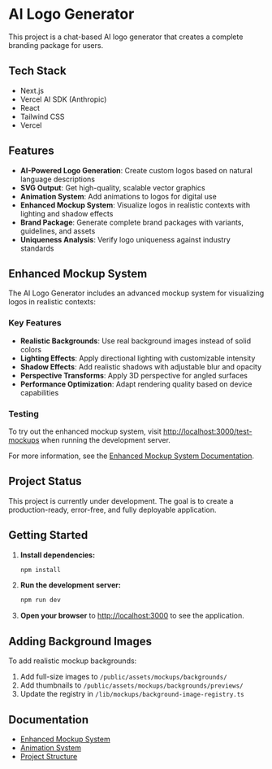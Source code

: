 # AI Logo Generator

This project is a chat-based AI logo generator that creates a complete branding package for users.

## Tech Stack

- Next.js
- Vercel AI SDK (Anthropic)
- React
- Tailwind CSS
- Vercel

## Features

- **AI-Powered Logo Generation**: Create custom logos based on natural language descriptions
- **SVG Output**: Get high-quality, scalable vector graphics
- **Animation System**: Add animations to logos for digital use
- **Enhanced Mockup System**: Visualize logos in realistic contexts with lighting and shadow effects
- **Brand Package**: Generate complete brand packages with variants, guidelines, and assets
- **Uniqueness Analysis**: Verify logo uniqueness against industry standards

## Enhanced Mockup System

The AI Logo Generator includes an advanced mockup system for visualizing logos in realistic contexts:

### Key Features

- **Realistic Backgrounds**: Use real background images instead of solid colors
- **Lighting Effects**: Apply directional lighting with customizable intensity
- **Shadow Effects**: Add realistic shadows with adjustable blur and opacity
- **Perspective Transforms**: Apply 3D perspective for angled surfaces
- **Performance Optimization**: Adapt rendering quality based on device capabilities

### Testing

To try out the enhanced mockup system, visit [http://localhost:3000/test-mockups](http://localhost:3000/test-mockups) when running the development server.

For more information, see the [Enhanced Mockup System Documentation](./docs/ENHANCED_MOCKUP_SYSTEM.md).

## Project Status

This project is currently under development. The goal is to create a production-ready, error-free, and fully deployable application.

## Getting Started

1. **Install dependencies:**

   ```bash
   npm install
   ```

2. **Run the development server:**

   ```bash
   npm run dev
   ```

3. **Open your browser** to [http://localhost:3000](http://localhost:3000) to see the application.

## Adding Background Images

To add realistic mockup backgrounds:

1. Add full-size images to `/public/assets/mockups/backgrounds/`
2. Add thumbnails to `/public/assets/mockups/backgrounds/previews/`
3. Update the registry in `/lib/mockups/background-image-registry.ts`

## Documentation

- [Enhanced Mockup System](./docs/ENHANCED_MOCKUP_SYSTEM.md)
- [Animation System](./docs/archive/ANIMATION_SYSTEM.md)
- [Project Structure](./docs/archive/PROJECT_STRUCTURE.md)